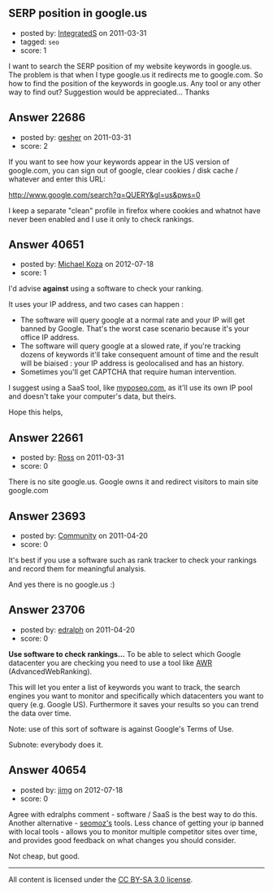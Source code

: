 ## SERP position in google.us

- posted by: [IntegratedS](https://stackexchange.com/users/-1/9083-integrateds) on 2011-03-31
- tagged: `seo`
- score: 1

I want to search the SERP position of my website keywords in google.us. The problem is that when I type google.us it redirects me to google.com. So how to find the position of the keywords in google.us.  Any tool or any other way to find out?
Suggestion would be appreciated...
Thanks 



## Answer 22686

- posted by: [gesher](https://stackexchange.com/users/-1/8139-gesher) on 2011-03-31
- score: 2

If you want to see how your keywords appear in the US version of google.com, you can sign out of google, clear cookies / disk cache / whatever and enter this URL:

http://www.google.com/search?q=QUERY&gl=us&pws=0

I keep a separate "clean" profile in firefox where cookies and whatnot have never been enabled and I use it only to check rankings.


## Answer 40651

- posted by: [Michael Koza](https://stackexchange.com/users/-1/18842-michael-koza) on 2012-07-18
- score: 1

<p>I'd advise <strong>against</strong> using a software to check your ranking.</p>

<p>It uses your IP address, and two cases can happen :</p>

<ul>
<li>The software will query google at a normal rate and your IP will get banned by Google. That's the worst case scenario because it's your office IP address.</li>
<li>The software will query google at a slowed rate, if you're tracking dozens of keywords it'll take consequent amount of time and the result will be biaised : your IP address is geolocalised and has an history. </li>
<li>Sometimes you'll get CAPTCHA that require human intervention.</li>
</ul>

<p>I suggest using a SaaS tool, like <a href="http://www.myposeo.com/en/" rel="nofollow">myposeo.com</a>, as it'll use its own IP pool and doesn't take your computer's data, but theirs.</p>

<p>Hope this helps,</p>



## Answer 22661

- posted by: [Ross](https://stackexchange.com/users/-1/1390-ross) on 2011-03-31
- score: 0

There is no site google.us. Google owns it and redirect visitors to main site google.com


## Answer 23693

- posted by: [Community](https://stackexchange.com/users/-1/-1-community) on 2011-04-20
- score: 0

It's best if you use a software such as rank tracker to check your rankings and record them for meaningful analysis.

And yes there is no google.us :)


## Answer 23706

- posted by: [edralph](https://stackexchange.com/users/-1/9362-edralph) on 2011-04-20
- score: 0

<p><strong>Use software to check rankings...</strong>
To be able to select which Google datacenter you are checking you need to use a tool like <a href="http://www.advancedwebranking.com/" rel="nofollow">AWR</a> (AdvancedWebRanking).</p>

<p>This will let you enter a list of keywords you want to track, the search engines you want to monitor and specifically which datacenters you want to query (e.g. Google US).  Furthermore it saves your results so you can trend the data over time.</p>

<p>Note: use of this sort of software is against Google's Terms of Use.</p>

<p>Subnote: everybody does it.</p>



## Answer 40654

- posted by: [jimg](https://stackexchange.com/users/-1/2380-jimg) on 2012-07-18
- score: 0

<p>Agree with edralphs comment - software / SaaS is the best way to do this. 
Another alternative - <a href="http://www.seomoz.org/rank-tracker" rel="nofollow">seomoz's</a> tools.  Less chance of getting your ip banned with local tools - allows you to monitor multiple competitor sites over time, and provides good feedback on what changes you should consider.  </p>

<p>Not cheap, but good.</p>




---

All content is licensed under the [CC BY-SA 3.0 license](https://creativecommons.org/licenses/by-sa/3.0/).
